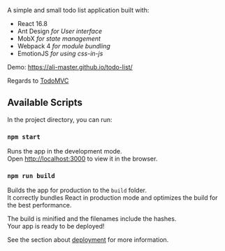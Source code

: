 A simple and small todo list application built with:

- React 16.8
- Ant Design _for User interface_
- MobX _for state management_
- Webpack 4 _for module bundling_
- EmotionJS _for using css-in-js_

Demo: https://ali-master.github.io/todo-list/

Regards to [TodoMVC](http://todomvc.com)

## Available Scripts

In the project directory, you can run:

### `npm start`

Runs the app in the development mode.<br>
Open [http://localhost:3000](http://localhost:3000) to view it in the browser.

### `npm run build`

Builds the app for production to the `build` folder.<br>
It correctly bundles React in production mode and optimizes the build for the best performance.

The build is minified and the filenames include the hashes.<br>
Your app is ready to be deployed!

See the section about [deployment](https://facebook.github.io/create-react-app/docs/deployment) for more information.
